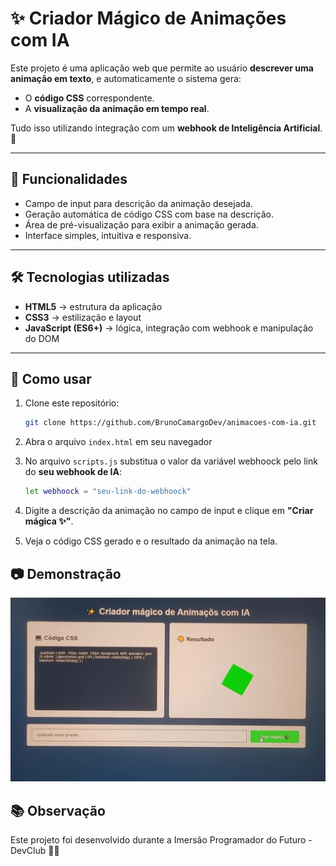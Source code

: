 # ✨ Criador Mágico de Animações com IA  

Este projeto é uma aplicação web que permite ao usuário **descrever uma animação em texto**, e automaticamente o sistema gera:  

- O **código CSS** correspondente.  
- A **visualização da animação em tempo real**.  

Tudo isso utilizando integração com um **webhook de Inteligência Artificial**. 🚀  

---

## 📌 Funcionalidades
- Campo de input para descrição da animação desejada.  
- Geração automática de código CSS com base na descrição.  
- Área de pré-visualização para exibir a animação gerada.  
- Interface simples, intuitiva e responsiva.  

---

## 🛠️ Tecnologias utilizadas
- **HTML5** → estrutura da aplicação  
- **CSS3** → estilização e layout  
- **JavaScript (ES6+)** → lógica, integração com webhook e manipulação do DOM  

---

## 🚀 Como usar
1. Clone este repositório:
   ```bash
   git clone https://github.com/BrunoCamargoDev/animacoes-com-ia.git
   ```
2. Abra o arquivo `index.html` em seu navegador

3. No arquivo `scripts.js` substitua o valor da variável webhoock pelo link do **seu webhook de IA**:
    ``` bash
    let webhoock = "seu-link-do-webhoock"
    ```
4. Digite a descrição da animação no campo de input e clique em **"Criar mágica ✨"**.

5. Veja o código CSS gerado e o resultado da animação na tela.

## 📷 Demonstração
![Tela inicial do projeto](img.jpg)

## 📚 Observação

Este projeto foi desenvolvido durante a Imersão Programador do Futuro - DevClub 🧑‍💻